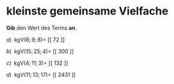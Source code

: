 <!--
version:  0.0.1

language: de

@style
main > *:not(:last-child) {
  margin-bottom: 3rem;
}

input {
    text-align: center;
}

.flex-container {
    display: flex;
    flex-wrap: wrap;
    align-items: stretch;
    gap: 20px;
}

.flex-child {
    flex: 1;
    min-width: 350px;
    margin-right: 20px;
}

@media (max-width: 400px) {
    .flex-child {
        flex: 100%;
        margin-right: 0;
    }
}
@end

formula: \carry   \textcolor{red}{\scriptsize #1}
formula: \digit   \rlap{\carry{#1}}\phantom{#2}#2
formula: \permil  \text{‰}

import: https://raw.githubusercontent.com/LiaTemplates/Tikz-Jax/main/README.md

script: https://cdn.jsdelivr.net/gh/LiaTemplates/Tikz-Jax@main/dist/index.js


tags: kgV, mittel, sehr niedrig, Angeben

comment: Gib das kleinste gemeinsame Vielfache an.

author: Martin Lommatzsch

-->




# kleinste gemeinsame Vielfache


**Gib** den Wert des Terms **an**.




<section class="flex-container">

<div class="flex-child">

$a)\;\; \text{kgV}(6;9;8) =$ [[  72  ]]

</div>

<div class="flex-child">

$b)\;\; \text{kgV}(15;25;4) =$ [[  300 ]]

</div>

<div class="flex-child">

$c)\;\; \text{kgV}(4;11;3) =$ [[  132 ]]

</div>

<div class="flex-child">

$d)\;\; \text{kgV}(11;13;17) =$ [[ 2431 ]]

</div>

</section>